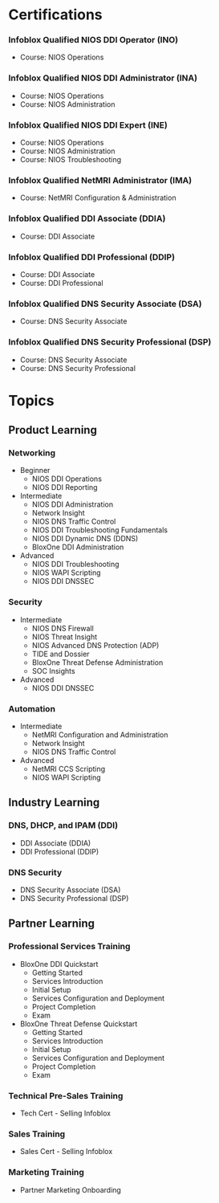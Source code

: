 # Certifications
### Infoblox Qualified NIOS DDI Operator (INO)
* Course: NIOS Operations
### Infoblox Qualified NIOS DDI Administrator (INA)
* Course: NIOS Operations
* Course: NIOS Administration
### Infoblox Qualified NIOS DDI Expert (INE)
* Course: NIOS Operations
* Course: NIOS Administration
* Course: NIOS Troubleshooting
### Infoblox Qualified NetMRI Administrator (IMA)
* Course: NetMRI Configuration & Administration
### Infoblox Qualified DDI Associate (DDIA)
* Course: DDI Associate
### Infoblox Qualified DDI Professional (DDIP)
* Course: DDI Associate
* Course: DDI Professional
### Infoblox Qualified DNS Security Associate (DSA)
* Course: DNS Security Associate
### Infoblox Qualified DNS Security Professional (DSP)
* Course: DNS Security Associate
* Course: DNS Security Professional

# Topics
## Product Learning
### Networking
* Beginner
    * NIOS DDI Operations
    * NIOS DDI Reporting
* Intermediate
    * NIOS DDI Administration
    * Network Insight
    * NIOS DNS Traffic Control
    * NIOS DDI Troubleshooting Fundamentals
    * NIOS DDI Dynamic DNS (DDNS)
    * BloxOne DDI Administration
* Advanced
    * NIOS DDI Troubleshooting
    * NIOS WAPI Scripting
    * NIOS DDI DNSSEC

### Security
* Intermediate
    * NIOS DNS Firewall
    * NIOS Threat Insight
    * NIOS Advanced DNS Protection (ADP)
    * TIDE and Dossier
    * BloxOne Threat Defense Administration
    * SOC Insights
* Advanced
    * NIOS DDI DNSSEC

### Automation
* Intermediate
    * NetMRI Configuration and Administration
    * Network Insight
    * NIOS DNS Traffic Control
* Advanced
    * NetMRI CCS Scripting
    * NIOS WAPI Scripting

## Industry Learning
### DNS, DHCP, and IPAM (DDI)
* DDI Associate (DDIA)
* DDI Professional (DDIP)
### DNS Security
* DNS Security Associate (DSA)
* DNS Security Professional (DSP)

## Partner Learning
### Professional Services Training
* BloxOne DDI Quickstart
    * Getting Started
    * Services Introduction
    * Initial Setup
    * Services Configuration and Deployment
    * Project Completion
    * Exam
* BloxOne Threat Defense Quickstart
    * Getting Started
    * Services Introduction
    * Initial Setup
    * Services Configuration and Deployment
    * Project Completion
    * Exam
### Technical Pre-Sales Training
* Tech Cert - Selling Infoblox
### Sales Training
* Sales Cert - Selling Infoblox
### Marketing Training
* Partner Marketing Onboarding
